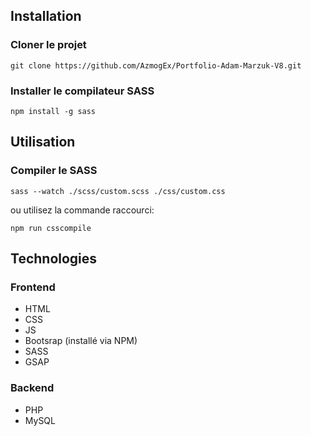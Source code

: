 ## Installation

### Cloner le projet

```shell
git clone https://github.com/AzmogEx/Portfolio-Adam-Marzuk-V8.git
```

### Installer le compilateur SASS

```shell
npm install -g sass
```

## Utilisation

### Compiler le SASS

```shell
sass --watch ./scss/custom.scss ./css/custom.css
```

ou utilisez la commande raccourci:

```shell
npm run csscompile
```

## Technologies

### Frontend

-   HTML
-   CSS
-   JS
-   Bootsrap (installé via NPM)
-   SASS
-   GSAP

### Backend

-   PHP
-   MySQL
